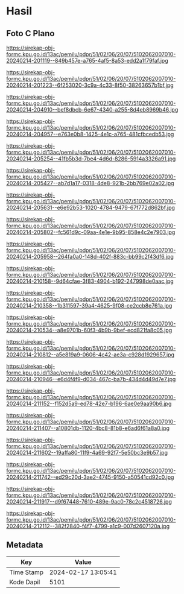 # Hasil

## Foto C Plano

https://sirekap-obj-formc.kpu.go.id/13ac/pemilu/pdpr/51/02/06/20/07/5102062007010-20240214-201119--849b457e-a765-4af5-8a53-edd2a1f79faf.jpg

https://sirekap-obj-formc.kpu.go.id/13ac/pemilu/pdpr/51/02/06/20/07/5102062007010-20240214-201223--6f253020-3c9a-4c33-8f50-38263657b1bf.jpg

https://sirekap-obj-formc.kpu.go.id/13ac/pemilu/pdpr/51/02/06/20/07/5102062007010-20240214-204910--bef8dbcb-6e67-4340-a255-8d4eb8969b46.jpg

https://sirekap-obj-formc.kpu.go.id/13ac/pemilu/pdpr/51/02/06/20/07/5102062007010-20240214-204957--e763e0b8-1425-4e1c-a765-481cfbcedb53.jpg

https://sirekap-obj-formc.kpu.go.id/13ac/pemilu/pdpr/51/02/06/20/07/5102062007010-20240214-205254--41fb5b3d-7be4-4d6d-8286-5914a3326a91.jpg

https://sirekap-obj-formc.kpu.go.id/13ac/pemilu/pdpr/51/02/06/20/07/5102062007010-20240214-205427--ab7d1a17-0318-4de8-921b-2bb769e02a02.jpg

https://sirekap-obj-formc.kpu.go.id/13ac/pemilu/pdpr/51/02/06/20/07/5102062007010-20240214-205631--e6e92b53-1020-4784-9479-67f772d862bf.jpg

https://sirekap-obj-formc.kpu.go.id/13ac/pemilu/pdpr/51/02/06/20/07/5102062007010-20240214-205802--fc561d9c-09aa-4e1e-9b95-858e4c2e7903.jpg

https://sirekap-obj-formc.kpu.go.id/13ac/pemilu/pdpr/51/02/06/20/07/5102062007010-20240214-205958--264fa0a0-148d-402f-883c-bb99c2f43df6.jpg

https://sirekap-obj-formc.kpu.go.id/13ac/pemilu/pdpr/51/02/06/20/07/5102062007010-20240214-210158--9d64cfae-3f83-4904-b192-247998de0aac.jpg

https://sirekap-obj-formc.kpu.go.id/13ac/pemilu/pdpr/51/02/06/20/07/5102062007010-20240214-210358--1b311597-39a4-4625-9f08-ce2ccb8e761a.jpg

https://sirekap-obj-formc.kpu.go.id/13ac/pemilu/pdpr/51/02/06/20/07/5102062007010-20240214-210534--a8e9701b-60f3-4b9b-9bef-ecd821fa8c05.jpg

https://sirekap-obj-formc.kpu.go.id/13ac/pemilu/pdpr/51/02/06/20/07/5102062007010-20240214-210812--a5e819a9-0606-4c42-ae3a-c928d1929657.jpg

https://sirekap-obj-formc.kpu.go.id/13ac/pemilu/pdpr/51/02/06/20/07/5102062007010-20240214-210946--e6d4f4f9-d034-467c-ba7b-434d4d49d7e7.jpg

https://sirekap-obj-formc.kpu.go.id/13ac/pemilu/pdpr/51/02/06/20/07/5102062007010-20240214-211152--f152d5a9-ed78-42e7-b196-6ae0e9aa90b6.jpg

https://sirekap-obj-formc.kpu.go.id/13ac/pemilu/pdpr/51/02/06/20/07/5102062007010-20240214-211407--a10801db-1120-4bc8-81b8-e6ad6f61a8a0.jpg

https://sirekap-obj-formc.kpu.go.id/13ac/pemilu/pdpr/51/02/06/20/07/5102062007010-20240214-211602--19affa80-11f9-4a69-92f7-5e50bc3e9b57.jpg

https://sirekap-obj-formc.kpu.go.id/13ac/pemilu/pdpr/51/02/06/20/07/5102062007010-20240214-211742--ed29c20d-3ae2-4745-9150-a50541cd92c0.jpg

https://sirekap-obj-formc.kpu.go.id/13ac/pemilu/pdpr/51/02/06/20/07/5102062007010-20240214-211917--d9f67448-7610-489e-9ac0-78c2c4518726.jpg

https://sirekap-obj-formc.kpu.go.id/13ac/pemilu/pdpr/51/02/06/20/07/5102062007010-20240214-212112--382f2840-f4f7-4799-a1c9-007d2607120a.jpg


## Metadata

| Key        | Value               |
| ---------- | ------------------- |
| Time Stamp | 2024-02-17 13:05:41 |
| Kode Dapil | 5101                |




